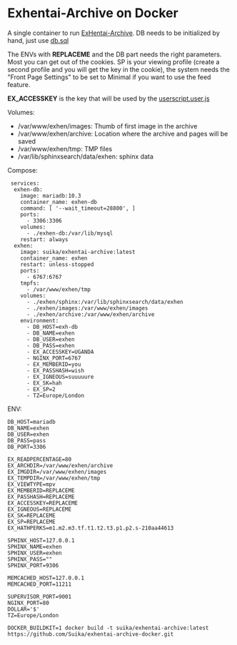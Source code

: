 # Exhentai-Archive on Docker

A single container to run [ExHentai-Archive](https://github.com/Suika/ExHentai-Archive).
DB needs to be initialized by hand, just use [db.sql](https://github.com/Sn0wCrack/ExHentai-Archive/blob/master/db.sql)

The ENVs with __REPLACEME__ and the DB part needs the right parameters. Most you can get out of the cookies.
SP is your viewing profile (create a second profile and you will get the key in the cookie), 
the system needs the "Front Page Settings" to be set to Minimal if you want to use the feed feature.

__EX_ACCESSKEY__ is the key that will be used by the [userscript.user.js](https://github.com/Sn0wCrack/ExHentai-Archive/blob/master/userscript.user.js)


Volumes:

- /var/www/exhen/images:     Thumb of first image in the archive
- /var/www/exhen/archive:    Location where the archive and pages will be saved
- /var/www/exhen/tmp:        TMP files
- /var/lib/sphinxsearch/data/exhen: sphinx data

Compose:
```
 services:
  exhen-db:
    image: mariadb:10.3
    container_name: exhen-db
    command: [ '--wait_timeout=28800', ]
    ports:
      - 3306:3306
    volumes:
      - ./exhen-db:/var/lib/mysql
    restart: always
  exhen:
    image: suika/exhentai-archive:latest
    container_name: exhen
    restart: unless-stopped
    ports:
      - 6767:6767
    tmpfs:
      - /var/www/exhen/tmp
    volumes:
      - ./exhen/sphinx:/var/lib/sphinxsearch/data/exhen
      - ./exhen/images:/var/www/exhen/images
      - ./exhen/archive:/var/www/exhen/archive
    environment:
      - DB_HOST=exh-db
      - DB_NAME=exhen
      - DB_USER=exhen
      - DB_PASS=exhen
      - EX_ACCESSKEY=UGANDA
      - NGINX_PORT=6767
      - EX_MEMBERID=you
      - EX_PASSHASH=wish
      - EX_IGNEOUS=suuuuure
      - EX_SK=hah
      - EX_SP=2
      - TZ=Europe/London
```

ENV:
```
DB_HOST=mariadb
DB_NAME=exhen
DB_USER=exhen
DB_PASS=pass
DB_PORT=3306

EX_READPERCENTAGE=80
EX_ARCHDIR=/var/www/exhen/archive
EX_IMGDIR=/var/www/exhen/images
EX_TEMPDIR=/var/www/exhen/tmp
EX_VIEWTYPE=mpv
EX_MEMBERID=REPLACEME
EX_PASSHASH=REPLACEME
EX_ACCESSKEY=REPLACEME
EX_IGNEOUS=REPLACEME
EX_SK=REPLACEME
EX_SP=REPLACEME
EX_HATHPERKS=m1.m2.m3.tf.t1.t2.t3.p1.p2.s-210aa44613

SPHINX_HOST=127.0.0.1
SPHINX_NAME=exhen
SPHINX_USER=exhen
SPHINX_PASS=""
SPHINX_PORT=9306

MEMCACHED_HOST=127.0.0.1
MEMCACHED_PORT=11211

SUPERVISOR_PORT=9001
NGINX_PORT=80
DOLLAR='$'
TZ=Europe/London
```

```
DOCKER_BUILDKIT=1 docker build -t suika/exhentai-archive:latest https://github.com/Suika/exhentai-archive-docker.git
```